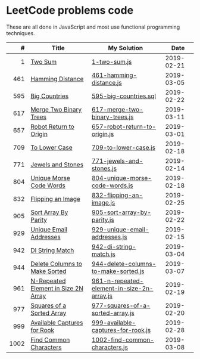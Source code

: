 # LeetCode problems code

These are all done in JavaScript and most use functional programming techniques.

|    # | Title                                                                                                     | My Solution                                                                                                                              | Date       |
| ---: | --------------------------------------------------------------------------------------------------------- | ---------------------------------------------------------------------------------------------------------------------------------------- | ---------- |
|    1 | [Two Sum](https://leetcode.com/problems/two-sum/)                                                         | [1-two-sum.js](https://github.com/Sporkyy/leetcode/blob/master/1-two-sum.js)                                                             | 2019-02-21 |
|  461 | [Hamming Distance](https://leetcode.com/problems/hamming-distance/)                                       | [461-hamming-distance.js](https://github.com/Sporkyy/leetcode/blob/master/461-hamming-distance.js)                                       | 2019-03-05 |
|  595 | [Big Countries](https://leetcode.com/problems/big-countries/)                                             | [595-big-countries.sql](https://github.com/Sporkyy/leetcode/blob/master/595-big-countries.sql)                                           | 2019-02-22 |
|  617 | [Merge Two Binary Trees](https://leetcode.com/problems/merge-two-binary-trees/)                           | [617-merge-two-binary-trees.js](https://github.com/Sporkyy/leetcode/blob/master/617-merge-two-binary-trees.js)                           | 2019-03-11 |
|  657 | [Robot Return to Origin](https://leetcode.com/problems/robot-return-to-origin/)                           | [657-robot-return-to-origin.js](https://github.com/Sporkyy/leetcode/blob/master/657-robot-return-to-origin.js)                           | 2019-03-01 |
|  709 | [To Lower Case](https://leetcode.com/problems/to-lower-case/)                                             | [709-to-lower-case.js](https://github.com/Sporkyy/leetcode/blob/master/709-to-lower-case.js)                                             | 2019-02-18 |
|  771 | [Jewels and Stones](https://leetcode.com/problems/jewels-and-stones/)                                     | [771-jewels-and-stones.js](https://github.com/Sporkyy/leetcode/blob/master/771-jewels-and-stones.js)                                     | 2019-02-14 |
|  804 | [Unique Morse Code Words](https://leetcode.com/problems/unique-morse-code-words/)                         | [804-unique-morse-code-words.js](https://github.com/Sporkyy/leetcode/blob/master/804-unique-morse-code-words.js)                         | 2019-02-18 |
|  832 | [Flipping an Image](https://leetcode.com/problems/flipping-an-image/)                                     | [832-flipping-an-image.js](https://github.com/Sporkyy/leetcode/blob/master/832-flipping-an-image)                                        | 2019-02-25 |
|  905 | [Sort Array By Parity](https://leetcode.com/problems/sort-array-by-parity/)                               | [905-sort-array-by-parity.js](https://github.com/Sporkyy/leetcode/blob/master/905-sort-array-by-parity.js)                               | 2019-02-22 |
|  929 | [Unique Email Addresses](https://leetcode.com/problems/unique-email-addresses/)                           | [929-unique-email-addresses.js](https://github.com/Sporkyy/leetcode/blob/master/929-unique-email-addresses.js)                           | 2019-02-15 |
|  942 | [DI String Match](https://leetcode.com/problems/di-string-match/)                                         | [942-di-string-match.js](https://github.com/Sporkyy/leetcode/blob/master/942-di-string-match.js)                                         | 2019-03-04 |
|  944 | [Delete Columns to Make Sorted](https://leetcode.com/problems/delete-columns-to-make-sorted/)             | [944-delete-columns-to-make-sorted.js](https://github.com/Sporkyy/leetcode/blob/master/944-delete-columns-to-make-sorted.js)             | 2019-03-07 |
|  961 | [N-Repeated Element in Size 2N Array](https://leetcode.com/problems/n-repeated-element-in-size-2n-array/) | [961-n-repeated-element-in-size-2n-array.js](https://github.com/Sporkyy/leetcode/blob/master/961-n-repeated-element-in-size-2n-array.js) | 2019-02-19 |
|  977 | [Squares of a Sorted Array](https://leetcode.com/problems/squares-of-a-sorted-array/)                     | [977-squares-of-a-sorted-array.js](https://github.com/Sporkyy/leetcode/blob/master/977-squares-of-a-sorted-array.js)                     | 2019-02-20 |
|  999 | [Available Captures for Rook](https://leetcode.com/problems/available-captures-for-rook/)                 | [999-available-captures-for-rook.js](https://github.com/Sporkyy/leetcode/blob/master/999-available-captures-for-rook.js)                 | 2019-02-28 |
| 1002 | [Find Common Characters](https://leetcode.com/problems/find-common-characters/)                           | [1002-find-common-characters.js](https://github.com/Sporkyy/leetcode/blob/master/1002-find-common-characters.js)                         | 2019-03-08 |
